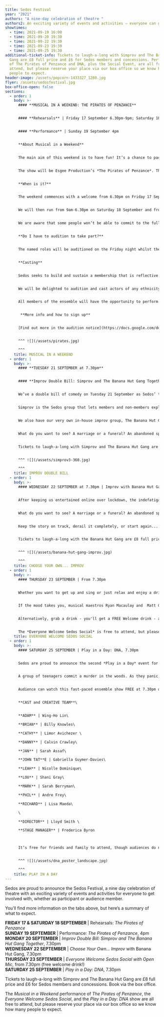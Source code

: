 ```yaml
---
title: Sedos Festival
year: "2021"
authors: "A nine-day celebration of theatre "
authors2: An exciting variety of events and activities – everyone can get involved
showtimes:
  - time: 2021-09-19 16:00
  - time: 2021-09-20 19:30
  - time: 2021-09-22 19:30
  - time: 2021-09-23 19:30
  - time: 2021-09-25 19:30
additional-ticket-info: Tickets to laugh-a-long with Simprov and The Banana Hut
  Gang are £8 full price and £6 for Sedos members and concessions. Performances
  of The Pirates of Penzance and DNA, plus the Social Event, are all free to
  attend, but please reserve your place via our box office so we know how many
  people to expect.
header-image: /assets/popcorn-1433327_1280.jpg
flyer: /assets/sedosfestival.jpg
box-office-open: false
sections:
  - order: 1
    body: >-
      #### **MUSICAL IN A WEEKEND: THE PIRATES OF PENZANCE** 


      #### **Rehearsals** | Friday 17 September 6.30pm-9pm; Saturday 18 September 9am-6.30pm; Sunday 19 September 9am-3pm


      #### **Performance** | Sunday 19 September 4pm


      **About Musical in a Weekend**


      The main aim of this weekend is to have fun! It’s a chance to pack all the highs of doing a show into a 48-hour period and to give an opportunity to perform to people who might not usually be able to commit to a rehearsal period due to other commitments. After a couple of days of rehearsal, there will be a relaxed performance, in the style of a rehearsed reading.


      The show will be Esgee Production’s *The Pirates of Penzance*. This updated version of a Gilbert and Sullivan classic puts a modern twist on a much-loved classic - it even includes a megamix!


      **When is it?**


      The weekend commences with a welcome from 6.30pm on Friday 17 September before rehearsal (and auditions for named roles) at 7pm until 9.30pm (approx). 


      We will then run from 9am-6.30pm on Saturday 18 September and from 9am-3pm on Sunday 19 September (prompt start at 9am both days, with the building open for arriving from 8.30am). The performance will be at 4pm on Sunday 19 September.


      We are aware that some people won’t be able to commit to the full weekend, so we will be expanding the ensemble with an “On The Day Choir”.


      **Do I have to audition to take part?**


      The named roles will be auditioned on the Friday night whilst the ensemble rehearsal will be taking place – [more info in the audition notice](https://docs.google.com/document/d/1GW2j1YMh7Je020u5-C2mPTpjO33t_12LFcErs0ZVQ3o/edit?usp=sharing). Participation in the ensemble and “On The Day Choir” is open to everyone with no auditions. 


      **Casting**


      Sedos seeks to build and sustain a membership that is reflective of the diverse communities within London. We actively encourage all performers of all ethnicity and genders to participate and audition for the roles which best suit their skills.  


      We will be delighted to audition and cast actors of any ethnicity, gender and age for all roles in this production. For example, Ruth could portrayed by a man as a panto dame; Frederic and the Pirate King by women; the Major General’s daughters by men. We welcome non-binary portrayals.  


      All members of the ensemble will have the opportunity to perform in daughters / pirates / police songs regardless of gender, whether it be singing or other performance opportunities.


       **More info and how to sign up**


      [Find out more in the audition notice](https://docs.google.com/document/d/1GW2j1YMh7Je020u5-C2mPTpjO33t_12LFcErs0ZVQ3o/edit?usp=sharing), including how to sign up to take part.


      ^^^ ![](/assets/pirates.jpg)

      ^^^
    title: MUSICAL IN A WEEKEND
  - order: 1
    body: >-
      #### **TUESDAY 21 SEPTEMBER at 7.30pm**


      #### **Improv Double Bill: Simprov and The Banana Hut Gang Together**


      We’ve a double bill of comedy on Tuesday 21 September as Sedos’ two improvisation groups, Simprov and The Banana Hut Gang come together for a evening of laughter and spontaneous fun. 


      Simprov is the Sedos group that lets members and non-members explore their impulsive side and learn about the art of improvisation. During their show they’ll be taking inspiration from the audience as well as showing some of the comic set-ups and games they play to come up with comedy gold .


      We also have our very own in-house improv group, The Banana Hut Gang, which was formed from a collection of the most die-hard Simprov attendees. The gang will be performing part of their Edinburgh award-winning show, *Choose Your Own... Improv*, which is guaranteed to lift your spirits!


      What do you want to see? A marriage or a funeral? An abandoned spaceship or a creepy dungeon? A murder or a resurrection? In Choose Your Own... Improv!, you decide. Join the Banana Hut Gang as they create a brave new improvised world where you get to call the shots. Keep the story on track, derail it completely, or start again... the choice is yours!


      Tickets to laugh-a-long with Simprov and The Banana Hut Gang are £8 full price and £6 for Sedos members and concessions. Book via the box office. 


      ^^^ ![](/assets/simprov3-360.jpg)

      ^^^
    title: IMPROV DOUBLE BILL
  - order: 1
    body: >-
      #### WEDNESDAY 22 SEPTEMBER at 7.30pm | Improv with Banana Hut Gang


      After keeping us entertained online over lockdown, the indefatigable Banana Hut Gang, Sedos' in-house improv team, are delighted to be back in-person with their ever changing improvised comedy play, *Choose Your Own... Improv*, guaranteed to lift your spirits!


      What do you want to see? A marriage or a funeral? An abandoned spaceship or a creepy dungeon? A murder or a resurrection? In Choose Your Own... Improv!, you decide. Join the Banana Hut Gang as they create a brave new improvised world where you get to call the shots. 


      Keep the story on track, derail it completely, or start again... the choice is yours!


      Tickets to laugh-a-long with the Banana Hut Gang are £8 full price and £6 for Sedos members and concessions. Book via the box office. 


      ^^^ ![](/assets/banana-hut-gang-improv.jpg)

      ^^^
    title: CHOOSE YOUR OWN... IMPROV
  - order: 1
    body: >-
      #### THURSDAY 23 SEPTEMBER | From 7.30pm


      Whether you want to get up and sing or just relax and enjoy a drink with friends, our Everyone Welcome Sedos Social is the perfect event to bring you back to the Bridewell Theatre, which will be transformed into a relaxed, intimate venue for an evening of chat, reunion and perhaps a bit of song!


      If the mood takes you, musical maestros Ryan Macaulay and  Matt Gould will be on hand to tinkle the ivories while you entertain us with a torch song, modern belter or classic showstopper. It’s an Open Mic, so the choice is yours! We’ll have some musical scores and collections to browse through, but if you’re looking for something specific, please feel free to bring along your own music.


      Alternatively, grab a drink - you'll get a FREE Welcome drink - and catch-up with friends while listening to some great music. It’s going to be a friendly, relaxed event and the perfect opportunity to get us back together again.


      The *Everyone Welcome Sedos Social* is free to attend, but please register on our box office so we know how many people to expect!
    title: EVERYONE WELCOME SEDOS SOCIAL
  - order: 1
    body: >-
      #### SATURDAY 25 SEPTEMBER | Play in a Day: DNA, 7.30pm


      Sedos are proud to announce the second *Play in a Day* event for 2021, *DNA* by Dennis Kelly, which forms part of our September Festival (19-25 September 2021). We'll be rehearsing and performing Kelly’s moral tug of war between actions and their consequences in a single day on Saturday 25 September 2021.


      A group of teenagers commit a murder in the woods. As they panic, they begin to question their friendships, their loyalties, and even their own stories.


      Audience can watch this fast-paced ensemble show FREE at 7.30pm on Saturday 25 September for one night only at the Bridewell Theatre.


      **CAST and CREATIVE TEAM**\


      **ADAM** | Wing-Ho Lin\

      **BRIAN** | Billy Knowles\

      **CATHY** | Limor Avichezer \

      **DANNY** | Calvin Crawley\

      **JAN** | Sarah Assaf\

      **JOHN TAT**E | Gabriella Guymer-Davies\

      **LEAH** | Nicolle Dominique\

      **LOU** | Shani Gray\

      **MARK** | Sarah Berryman\

      **PHIL** | Andre Frey\

      **RICHARD** | Lisa Maeda\

      \

      **DIRECTOR** | Lloyd Smith \

      **STAGE MANAGER** | Frederica Byron



      It’s free for friends and family to attend, though audiences do need to register via our box office, <https://sedos.co.uk/tickets>. The running time is approximately 45 minutes with no interval.


      ^^^ ![](/assets/dna_poster_landscape.jpg)

      ^^^
    title: PLAY IN A DAY
---
```

Sedos are proud to announce the Sedos Festival, a nine day celebration of theatre with an exciting variety of events and activities for everyone to get involved with, whether as participant or audience member. 

You’ll find more information on the tabs above, but here’s a summary of what to expect.

**FRIDAY 17 & SATURDAY 18 SEPTEMBER** | Rehearsals: *The Pirates of Penzance* \
**SUNDAY 19 SEPTEMBER** | Performance: *The Pirates of Penzance*, 4pm\
**MONDAY 20 SEPTEMBER** | *Improv Double Bill: Simprov and The Banana Hut Gang Together*, 7.30pm\
**WEDNESDAY 22 SEPTEMBER** | *Choose Your Own... Improv* with Banana Hut Gang, 7.30pm\
**THURSDAY 23 SEPTEMBER** | *Everyone Welcome Sedos Social with Open Mic,* from 7.30pm (free welcome drink!)\
**SATURDAY 25 SEPTEMBER** | *Play in a Day: DNA,* 7.30pm

Tickets to laugh-a-long with Simprov and The Banana Hut Gang are £8 full price and £6 for Sedos members and concessions. Book via the box office. 

The *Musical in a Weekend* performance of *The Pirates of Penzance*, the *Everyone Welcome Sedos Social*, and the *Play in a Day: DNA* show are all free to attend, but please reserve your place via our box office so we know how many people to expect.